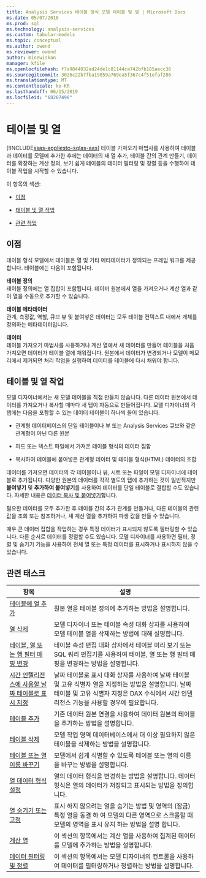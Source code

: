 ```yaml
---
title: Analysis Services 테이블 형식 모델 테이블 및 열 | Microsoft Docs
ms.date: 05/07/2018
ms.prod: sql
ms.technology: analysis-services
ms.custom: tabular-models
ms.topic: conceptual
ms.author: owend
ms.reviewer: owend
author: minewiskan
manager: kfile
ms.openlocfilehash: f7a9844032ad24de1c81144ca742bfb185aecc36
ms.sourcegitcommit: 3026c22b7fba19059a769ea5f367c4f51efaf286
ms.translationtype: MT
ms.contentlocale: ko-KR
ms.lasthandoff: 06/15/2019
ms.locfileid: "68207490"
---
```

# <a name="tables-and-columns"></a>테이블 및 열 
[!INCLUDE[ssas-appliesto-sqlas-aas](../../includes/ssas-appliesto-sqlas-aas.md)]
  테이블 가져오기 마법사를 사용하여 테이블과 데이터를 모델에 추가한 후에는 데이터의 새 열 추가, 테이블 간의 관계 만들기, 데이터를 확장하는 계산 정의, 보기 쉽게 테이블의 데이터 필터링 및 정렬 등을 수행하여 테이블 작업을 시작할 수 있습니다.  
  
 이 항목의 섹션:  
  
-   [이점](#bkmk_benefits)  
  
-   [테이블 및 열 작업](#bkmk_working)  
  
-   [관련 작업](#bkmk_related_tasks)  
  
##  <a name="bkmk_benefits"></a> 이점  
 테이블 형식 모델에서 테이블은 열 및 기타 메타데이터가 정의되는 프레임 워크를 제공합니다. 테이블에는 다음이 포함됩니다.  
  
 **테이블 정의**  
 테이블 정의에는 열 집합이 포함됩니다. 데이터 원본에서 열을 가져오거나 계산 열과 같이 열을 수동으로 추가할 수 있습니다.  
  
 **테이블 메타데이터**  
 관계, 측정값, 역할, 큐브 뷰 및 붙여넣은 데이터는 모두 테이블 컨텍스트 내에서 개체를 정의하는 메타데이터입니다.  
  
 **데이터**  
 테이블 가져오기 마법사를 사용하거나 계산 열에서 새 데이터를 만들어 테이블을 처음 가져오면 데이터가 테이블 열에 채워집니다. 원본에서 데이터가 변경되거나 모델이 메모리에서 제거되면 처리 작업을 실행하여 데이터를 테이블에 다시 채워야 합니다.  
  
##  <a name="bkmk_working"></a> 테이블 및 열 작업  
 모델 디자이너에서는 새 모델 테이블을 직접 만들지 않습니다. 다른 데이터 원본에서 데이터를 가져오거나 복사할 때마다 새 탭이 자동으로 만들어집니다. 모델 디자이너의 각 탭에는 다음을 포함할 수 있는 데이터 테이블이 하나씩 들어 있습니다.  
  
-   관계형 데이터베이스의 단일 테이블이나 뷰 또는 Analysis Services 큐브와 같은 관계형이 아닌 다른 원본  
  
-   피드 또는 텍스트 파일에서 가져온 테이블 형식의 데이터 집합  
  
-   복사하여 테이블에 붙여넣은 관계형 데이터 및 테이블 형식(HTML) 데이터의 조합  
  
 데이터를 가져오면 데이터의 각 테이블이나 뷰, 시트 또는 파일이 모델 디자이너에 테이블로 추가됩니다. 다양한 원본의 데이터를 각각 별도의 탭에 추가하는 것이 일반적지만 **붙여넣기** 및 **추가하여 붙여넣기**를 사용하여 데이터를 단일 테이블로 결합할 수도 있습니다. 자세한 내용은 [데이터 복사 및 붙여넣기](../../analysis-services/tabular-models/ssas-import-data-copy-and-paste-data.md)합니다.  
  
 필요한 데이터를 모두 추가한 후 테이블 간의 추가 관계를 만들거나, 다른 테이블의 관련 값을 조회 또는 참조하거나, 새 계산 열을 추가하여 파생 값을 만들 수 있습니다.  
  
 매우 큰 데이터 집합을 작업하는 경우 특정 데이터가 표시되지 않도록 필터링할 수 있습니다. 다른 순서로 데이터를 정렬할 수도 있습니다. 모델 디자이너를 사용하면 필터, 정렬 및 숨기기 기능을 사용하여 전체 열 또는 특정 데이터를 표시하거나 표시하지 않을 수 있습니다.  
  
##  <a name="bkmk_related_tasks"></a> 관련 태스크  
  
|항목|설명|  
|-----------|-----------------|  
|[테이블에 열 추가](../../analysis-services/tabular-models/add-columns-to-a-table-ssas-tabular.md)|원본 열을 테이블 정의에 추가하는 방법을 설명합니다.|  
|[열 삭제](../../analysis-services/tabular-models/delete-a-column-ssas-tabular.md)|모델 디자이너 또는 테이블 속성 대화 상자를 사용하여 모델 테이블 열을 삭제하는 방법에 대해 설명합니다.|  
|[테이블, 열 또는 행 필터 매핑 변경](../../analysis-services/tabular-models/change-table-column-or-row-filter-mappings-ssas-tabular.md)|테이블 속성 편집 대화 상자에서 테이블 미리 보기 또는 SQL 쿼리 편집기를 사용하여 테이블, 열 또는 행 필터 매핑을 변경하는 방법을 설명합니다.|  
|[시간 인텔리전스에 사용할 날짜 테이블로 표시 지정](../../analysis-services/tabular-models/specify-mark-as-date-table-for-use-with-time-intelligence-ssas-tabular.md)|날짜 테이블로 표시 대화 상자를 사용하여 날짜 테이블 및 고유 식별자 열을 지정하는 방법을 설명합니다. 날짜 테이블 및 고유 식별자 지정은 DAX 수식에서 시간 인텔리전스 기능을 사용할 경우에 필요합니다.|  
|[테이블 추가](../../analysis-services/tabular-models/add-a-table-ssas-tabular.md)|기존 데이터 원본 연결을 사용하여 데이터 원본의 테이블을 추가하는 방법을 설명합니다.|  
|[테이블 삭제](../../analysis-services/tabular-models/delete-a-table-ssas-tabular.md)|모델 작업 영역 데이터베이스에서 더 이상 필요하지 않은 테이블을 삭제하는 방법을 설명합니다.|  
|[테이블 또는 열 이름 바꾸기](../../analysis-services/tabular-models/rename-a-table-or-column-ssas-tabular.md)|모델에서 쉽게 식별할 수 있도록 테이블 또는 열의 이름을 바꾸는 방법을 설명합니다.|  
|[열 데이터 형식 설정](../../analysis-services/tabular-models/set-the-data-type-of-a-column-ssas-tabular.md)|열의 데이터 형식을 변경하는 방법을 설명합니다. 데이터 형식은 열의 데이터가 저장되고 표시되는 방법을 정의합니다.|  
|[열 숨기기 또는 고정](../../analysis-services/tabular-models/hide-or-freeze-columns-ssas-tabular.md)|표시 하지 않으려는 열을 숨기는 방법 및 영역의 (잠금) 특정 열을 동결 하 여 모델의 다른 영역으로 스크롤할 때 모델의 영역을 표시 유지 하는 방법을 설명 합니다.|  
|[계산 열](../../analysis-services/tabular-models/ssas-calculated-columns.md)|이 섹션의 항목에서는 계산 열을 사용하여 집계된 데이터를 모델에 추가하는 방법을 설명합니다.|  
|[데이터 필터링 및 정렬](http://msdn.microsoft.com/library/55ebd7a6-2458-4398-911f-fcfeb2413f1b)|이 섹션의 항목에서는 모델 디자이너의 컨트롤을 사용하여 데이터를 필터링하거나 정렬하는 방법을 설명합니다.|  
  
  
